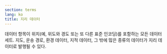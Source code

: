 ```yaml
---
section: terms
lang: ko
title: 지리 데이터
---
```


데이터 항목이 위치(예, 위도와 경도 또는 또 다른 표준 인코딩)를 포함하는 모든 데이터 세트. 지도, 운송 경로, 환경 데이터, 지적 데이터, 그 밖에 많은 종류의 데이터가 지리 데이터로 발행될 수 있다.

